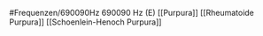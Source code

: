 #Frequenzen/690090Hz
690090 Hz (E)
[[Purpura]]
[[Rheumatoide Purpura]]
[[Schoenlein-Henoch Purpura]]